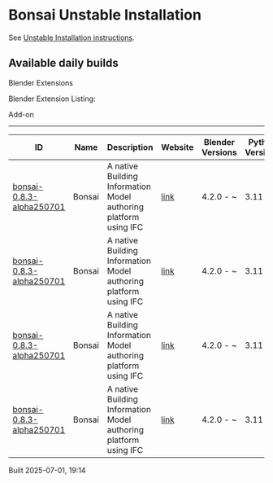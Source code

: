 # Bonsai Unstable Installation

See [Unstable Installation instructions](https://docs.bonsaibim.org/guides/development/installation.html#unstable-installation).

## Available daily builds

Blender Extensions


Blender Extension Listing:

Add-on

---

| ID | Name | Description | Website | Blender Versions | Python Versions | Platforms | Size |
| --- | --- | --- | --- | --- | --- | --- | --- |
| [bonsai-0.8.3-alpha250701](https://github.com/IfcOpenShell/IfcOpenShell/releases/download/bonsai-0.8.3-alpha2507011910/bonsai_py311-0.8.3-alpha250701-macos-x64.zip?repository=https://raw.githubusercontent.com/IfcOpenShell/bonsai_unstable_repo/main/index.json&blender_version_min=4.2.0&platforms=macos-x64&python_versions=3.11) | Bonsai | A native Building Information Model authoring platform using IFC | [link](https://bonsaibim.org/) | 4.2.0 - ~ | 3.11 | macos-x64 | 104.4MB |
| [bonsai-0.8.3-alpha250701](https://github.com/IfcOpenShell/IfcOpenShell/releases/download/bonsai-0.8.3-alpha2507011910/bonsai_py311-0.8.3-alpha250701-macos-arm64.zip?repository=https://raw.githubusercontent.com/IfcOpenShell/bonsai_unstable_repo/main/index.json&blender_version_min=4.2.0&platforms=macos-arm64&python_versions=3.11) | Bonsai | A native Building Information Model authoring platform using IFC | [link](https://bonsaibim.org/) | 4.2.0 - ~ | 3.11 | macos-arm64 | 106.1MB |
| [bonsai-0.8.3-alpha250701](https://github.com/IfcOpenShell/IfcOpenShell/releases/download/bonsai-0.8.3-alpha2507011910/bonsai_py311-0.8.3-alpha250701-linux-x64.zip?repository=https://raw.githubusercontent.com/IfcOpenShell/bonsai_unstable_repo/main/index.json&blender_version_min=4.2.0&platforms=linux-x64&python_versions=3.11) | Bonsai | A native Building Information Model authoring platform using IFC | [link](https://bonsaibim.org/) | 4.2.0 - ~ | 3.11 | linux-x64 | 110.9MB |
| [bonsai-0.8.3-alpha250701](https://github.com/IfcOpenShell/IfcOpenShell/releases/download/bonsai-0.8.3-alpha2507011910/bonsai_py311-0.8.3-alpha250701-windows-x64.zip?repository=https://raw.githubusercontent.com/IfcOpenShell/bonsai_unstable_repo/main/index.json&blender_version_min=4.2.0&platforms=windows-x64&python_versions=3.11) | Bonsai | A native Building Information Model authoring platform using IFC | [link](https://bonsaibim.org/) | 4.2.0 - ~ | 3.11 | windows-x64 | 88.8MB |

Built 2025-07-01, 19:14